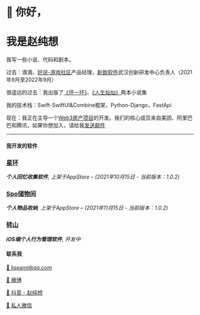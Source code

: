 # 👋 你好，  
# 我是赵纯想

我写一些小说、代码和剧本。



过去：滴滴，[好说-游戏社区](https://www.haoshuo.com/)产品经理，[新致软件](https://www.newtouch.com/)武汉创新研发中心负责人（2021年9月至2022年9月）

很遥远的过去：我出版了[《坏一坏》](./index.md)、[《人生灿灿》](./index.md)两本小说集  

我的技术栈：Swift-SwiftUI&Combine框架，Python-Django，FastApi  

现在：我正在主导一个[Web3房产项目](https://www.revome.cn)的开发。我们的核心成员来自美团、阿里巴巴和腾讯，如果你想加入，请给我[发送邮件](mailto:liseami@qq.com)


---
#### **我开发的软件**

### [星环](https://apps.apple.com/cn/app/id1588604693)
***个人回忆收集软件**, 上架于AppStore – (2021年10月15日 - 当前版本：1.0.2)*

### [Spo储物间](https://apps.apple.com/cn/app/id1599848573)
***个人物品收纳**, 上架于AppStore – (2021年11月15日 - 当前版本：1.0.2)*

### [转山](https://)
***iOS端个人行为管理软件**, 开发中*

#### **联系我**

[📧 liseami@qq.com](mailto:liseami@qq.com)

[📧 微博](https://weibo.com/274300559)

[🔗 抖音 - 赵纯想](https://v.douyin.com/r9A8Kxu/)

[👾 私人微信](copy:zhaochunxiang1109)  